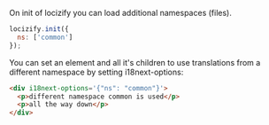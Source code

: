 On init of locizify you can load additional namespaces (files).

```js
locizify.init({
  ns: ['common']
});
```

You can set an element and all it's children to use translations from a different namespace by setting i18next-options:

```html
<div i18next-options='{"ns": "common"}'>
  <p>different namespace common is used</p>
  <p>all the way down</p>
</div>
```